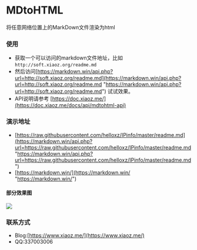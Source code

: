 # MDtoHTML
将任意网络位置上的MarkDown文件渲染为html

### 使用
* 获取一个可以访问的markdown文件地址，比如`http://soft.xiaoz.org/readme.md`
* 然后访问[https://markdown.win/api.php?url=http://soft.xiaoz.org/readme.md](https://markdown.win/api.php?url=http://soft.xiaoz.org/readme.md "https://markdown.win/api.php?url=http://soft.xiaoz.org/readme.md") 试试效果。
* API说明请参考 [https://doc.xiaoz.me/](https://doc.xiaoz.me/docs/api/mdtohtml-api)

### 演示地址
* [https://raw.githubusercontent.com/helloxz/IPinfo/master/readme.md](https://markdown.win/api.php?url=https://raw.githubusercontent.com/helloxz/IPinfo/master/readme.md "https://markdown.win/api.php?url=https://raw.githubusercontent.com/helloxz/IPinfo/master/readme.md")
* [https://markdown.win/](https://markdown.win/ "https://markdown.win/")

#### 部分效果图
![](https://imgurl.org/upload/1804/a676d62e14228280.jpg)

### 联系方式
* Blog:[https://www.xiaoz.me/](https://www.xiaoz.me/)
* QQ:337003006